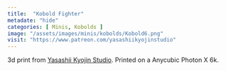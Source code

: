 ```yaml
---
title:  "Kobold Fighter"
metadate: "hide"
categories: [ Minis, Kobolds ]
image: "/assets/images/minis/kobolds/Kobold6.png"
visit: "https://www.patreon.com/yasashiikyojinstudio"
---
```

3d print from [Yasashii Kyojin Studio](https://www.patreon.com/yasashiikyojinstudio). 
Printed on a Anycubic Photon X 6k.